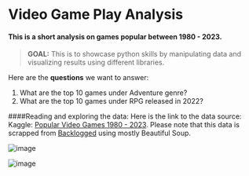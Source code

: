 # Video Game Play Analysis

#### This is a short analysis on games popular between 1980 - 2023.


> **GOAL:** This is to showcase python skills by manipulating data and visualizing results using different libraries.


Here are the **questions** we want to answer:
1. What are the top 10 games under Adventure genre?
2. What are the top 10 games under RPG released in 2022?

####Reading and exploring the data:
Here is the link to the data source:
Kaggle: [Popular Video Games 1980 - 2023](https://www.kaggle.com/datasets/arnabchaki/popular-video-games-1980-2023/).
Please note that this data is scrapped from [Backlogged](https://www.backloggd.com/games/lib/popular/) using mostly Beautiful Soup.

![image](https://github.com/joidiaries/gamesplayanalysis/assets/150142726/d719f5be-23e6-44b6-9075-d0ed42b29e17)



![image](https://github.com/joidiaries/gamesplayanalysis/assets/150142726/50a475c3-6870-4c77-a1d7-6d86c35e7df0)
